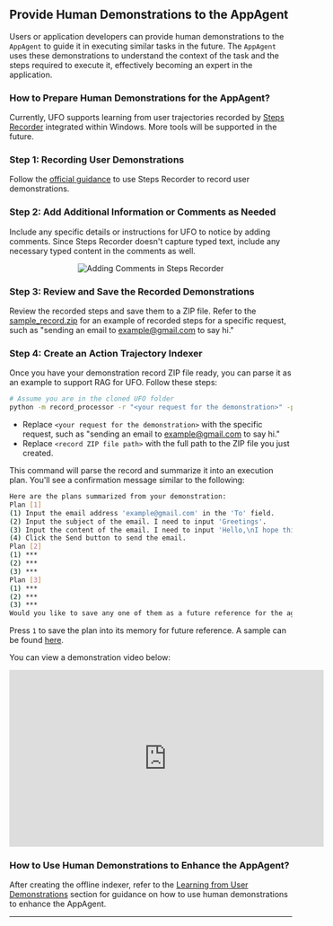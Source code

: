 ## Provide Human Demonstrations to the AppAgent

Users or application developers can provide human demonstrations to the `AppAgent` to guide it in executing similar tasks in the future. The `AppAgent` uses these demonstrations to understand the context of the task and the steps required to execute it, effectively becoming an expert in the application.

### How to Prepare Human Demonstrations for the AppAgent?

Currently, UFO supports learning from user trajectories recorded by [Steps Recorder](https://support.microsoft.com/en-us/windows/record-steps-to-reproduce-a-problem-46582a9b-620f-2e36-00c9-04e25d784e47) integrated within Windows. More tools will be supported in the future.

### Step 1: Recording User Demonstrations

Follow the [official guidance](https://support.microsoft.com/en-us/windows/record-steps-to-reproduce-a-problem-46582a9b-620f-2e36-00c9-04e25d784e47) to use Steps Recorder to record user demonstrations.

### Step 2: Add Additional Information or Comments as Needed

Include any specific details or instructions for UFO to notice by adding comments. Since Steps Recorder doesn't capture typed text, include any necessary typed content in the comments as well.

<p align="center">
    <img src="../../img/add_comment.png" alt="Adding Comments in Steps Recorder"/>
</p>



### Step 3: Review and Save the Recorded Demonstrations

Review the recorded steps and save them to a ZIP file. Refer to the [sample_record.zip](https://github.com/microsoft/UFO/blob/main/record_processor/example/sample_record.zip) for an example of recorded steps for a specific request, such as "sending an email to example@gmail.com to say hi."

### Step 4: Create an Action Trajectory Indexer

Once you have your demonstration record ZIP file ready, you can parse it as an example to support RAG for UFO. Follow these steps:

```bash
# Assume you are in the cloned UFO folder
python -m record_processor -r "<your request for the demonstration>" -p "<record ZIP file path>"
```

- Replace `<your request for the demonstration>` with the specific request, such as "sending an email to example@gmail.com to say hi."
- Replace `<record ZIP file path>` with the full path to the ZIP file you just created.

This command will parse the record and summarize it into an execution plan. You'll see a confirmation message similar to the following:

```bash
Here are the plans summarized from your demonstration:
Plan [1]
(1) Input the email address 'example@gmail.com' in the 'To' field.
(2) Input the subject of the email. I need to input 'Greetings'.
(3) Input the content of the email. I need to input 'Hello,\nI hope this message finds you well. I am writing to send you a warm greeting and to wish you a great day.\nBest regards.'
(4) Click the Send button to send the email.
Plan [2]
(1) ***
(2) ***
(3) ***
Plan [3]
(1) ***
(2) ***
(3) ***
Would you like to save any one of them as a future reference for the agent? Press [1] [2] [3] to save the corresponding plan, or press any other key to skip.
```

Press `1` to save the plan into its memory for future reference. A sample can be found [here](https://github.com/microsoft/UFO/blob/main/vectordb/demonstration/example.yaml).

You can view a demonstration video below:

<iframe width="560" height="315" src="https://github.com/yunhao0204/UFO/assets/59384816/0146f83e-1b5e-4933-8985-fe3f24ec4777" frameborder="0" allowfullscreen></iframe>

<br>

### How to Use Human Demonstrations to Enhance the AppAgent?

After creating the offline indexer, refer to the [Learning from User Demonstrations](../advanced_usage/reinforce_appagent/learning_from_demonstration.md) section for guidance on how to use human demonstrations to enhance the AppAgent.

---